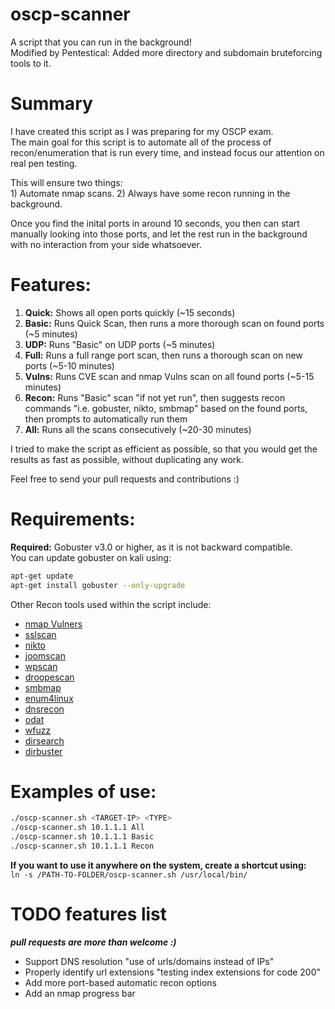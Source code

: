 # oscp-scanner
A script that you can run in the background! <br>
Modified by Pentestical: Added more directory and subdomain bruteforcing tools to it.
  
# Summary
I have created this script as I was preparing for my OSCP exam.  
The main goal for this script is to automate all of the process of recon/enumeration that is run every time, and instead focus our attention on real pen testing.  
  
This will ensure two things:  
	1) Automate nmap scans. 
	2) Always have some recon running in the background. 

Once you find the inital ports in around 10 seconds, you then can start manually looking into those ports, and let the rest run in the background with no interaction from your side whatsoever.  
  
  
# Features:
1. **Quick:**	Shows all open ports quickly (~15 seconds)  
1. **Basic:**	Runs Quick Scan, then runs a more thorough scan on found ports (~5 minutes)  
1. **UDP:**	  Runs "Basic" on UDP ports (~5 minutes)  
1. **Full:** 	Runs a full range port scan, then runs a thorough scan on new ports (~5-10 minutes)  
1. **Vulns:**	Runs CVE scan and nmap Vulns scan on all found ports (~5-15 minutes)  
1. **Recon:**	Runs "Basic" scan "if not yet run", then suggests recon commands "i.e. gobuster, nikto, smbmap" based on the found ports, then prompts to automatically run them  
1. **All:**  	Runs all the scans consecutively (~20-30 minutes)  
  
I tried to make the script as efficient as possible, so that you would get the results as fast as possible, without duplicating any work.  

Feel free to send your pull requests and contributions :)
  
  
# Requirements:
**Required:** Gobuster v3.0 or higher, as it is not backward compatible.  
You can update gobuster on kali using:  
```bash
apt-get update
apt-get install gobuster --only-upgrade  
```

Other Recon tools used within the script include:
* [nmap Vulners](https://github.com/vulnersCom/nmap-vulners)
* [sslscan](https://github.com/rbsec/sslscan)
* [nikto](https://github.com/sullo/nikto)
* [joomscan](https://github.com/rezasp/joomscan)
* [wpscan](https://github.com/wpscanteam/wpscan)
* [droopescan](https://github.com/droope/droopescan)
* [smbmap](https://github.com/ShawnDEvans/smbmap)
* [enum4linux](https://github.com/portcullislabs/enum4linux)
* [dnsrecon](https://github.com/darkoperator/dnsrecon)
* [odat](https://github.com/quentinhardy/odat)
* [wfuzz](https://github.com/xmendez/wfuzz)
* [dirsearch](https://github.com/maurosoria/dirsearch)
* [dirbuster](https://github.com/KajanM/DirBuster)
  
# Examples of use:
```bash
./oscp-scanner.sh <TARGET-IP> <TYPE>  
./oscp-scanner.sh 10.1.1.1 All  
./oscp-scanner.sh 10.1.1.1 Basic  
./oscp-scanner.sh 10.1.1.1 Recon  
```

**If you want to use it anywhere on the system, create a shortcut using:**  
`ln -s /PATH-TO-FOLDER/oscp-scanner.sh /usr/local/bin/`


# TODO features list
_**pull requests are more than welcome :)**_
* Support DNS resolution "use of urls/domains instead of IPs"
* Properly identify url extensions "testing index extensions for code 200"
* Add more port-based automatic recon options
* Add an nmap progress bar
